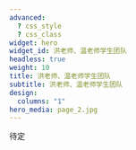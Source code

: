 ```yaml
---
advanced:
  ? css_style
  ? css_class
widget: hero
widget_id: 洪老师、温老师学生团队
headless: true
weight: 10
title: 洪老师、温老师学生团队
subtitle: 洪老师、温老师学生团队
design:
  columns: "1"
hero_media: page_2.jpg
---
```

待定